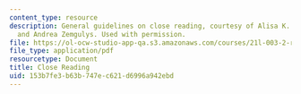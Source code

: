 ```yaml
---
content_type: resource
description: General guidelines on close reading, courtesy of Alisa K. Braithwaite
  and Andrea Zemgulys. Used with permission.
file: https://ol-ocw-studio-app-qa.s3.amazonaws.com/courses/21l-003-2-reading-fiction-spring-2007/153b7fe3b63b747ec621d6996a942ebd_close_reading.pdf
file_type: application/pdf
resourcetype: Document
title: Close Reading
uid: 153b7fe3-b63b-747e-c621-d6996a942ebd
---
```

